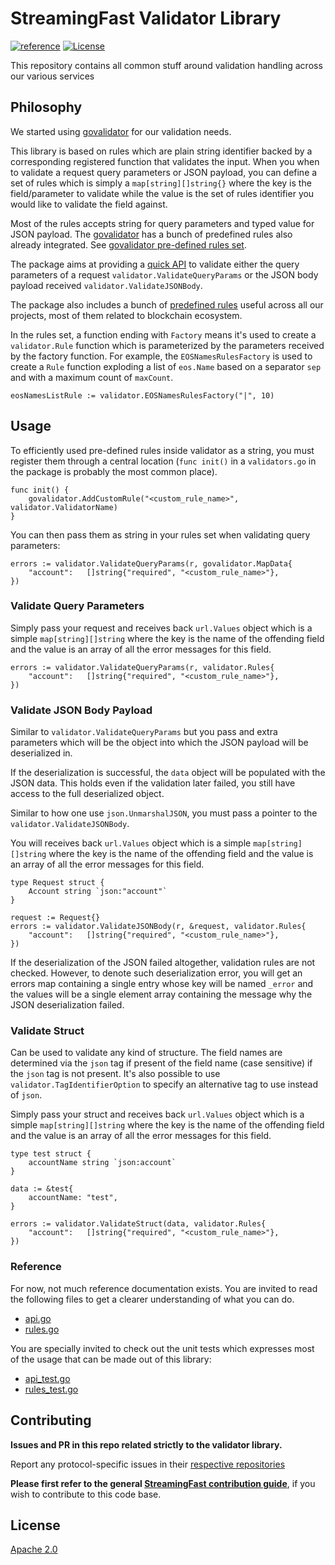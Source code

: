 # StreamingFast Validator Library

[![reference](https://img.shields.io/badge/godoc-reference-5272B4.svg?style=flat-square)](https://pkg.go.dev/github.com/streamingfast/validator)
[![License](https://img.shields.io/badge/License-Apache%202.0-blue.svg)](https://opensource.org/licenses/Apache-2.0)

This repository contains all common stuff around validation handling across our
various services

## Philosophy

We started using [govalidator](https://github.com/thedevsaddam/govalidator) for our validation
needs.

This library is based on rules which are plain string identifier backed by a corresponding
registered function that validates the input. When you when to validate a request query parameters
or JSON payload, you can define a set of rules which is simply a `map[string][]string{}` where the
key is the field/parameter to validate while the value is the set of rules identifier you would like
to validate the field against.

Most of the rules accepts string for query parameters and typed value for JSON payload. The [govalidator](https://github.com/thedevsaddam/govalidator) has a bunch of predefined rules also already integrated. See
[govalidator pre-defined rules set](https://github.com/thedevsaddam/govalidator#validation-rules).

The package aims at providing a [quick API](./api.go) to validate either the query parameters of a request
`validator.ValidateQueryParams` or the JSON body payload received `validator.ValidateJSONBody`.

The package also includes a bunch of [predefined rules](./rules.go) useful across all our projects, most of
them related to blockchain ecosystem.

In the rules set, a function ending with `Factory` means it's used to create a `validator.Rule` function
which is parameterized by the parameters received by the factory function. For example, the
`EOSNamesRulesFactory` is used to create a `Rule` function exploding a list of `eos.Name` based on
a separator `sep` and with a maximum count of `maxCount`.

```
eosNamesListRule := validator.EOSNamesRulesFactory("|", 10)
```

## Usage

To efficiently used pre-defined rules inside validator as a string, you must register them through
a central location (`func init()` in a `validators.go` in the package is probably the most common
place).

```
func init() {
    govalidator.AddCustomRule("<custom_rule_name>", validator.ValidatorName)
}
```

You can then pass them as string in your rules set when validating query parameters:

```
errors := validator.ValidateQueryParams(r, govalidator.MapData{
    "account":   []string{"required", "<custom_rule_name>"},
})
```

### Validate Query Parameters

Simply pass your request and receives back `url.Values` object which is a simple
`map[string][]string` where the key is the name of the offending field and the
value is an array of all the error messages for this field.

```
errors := validator.ValidateQueryParams(r, validator.Rules{
    "account":   []string{"required", "<custom_rule_name>"},
})
```

### Validate JSON Body Payload

Similar to `validator.ValidateQueryParams` but you pass and extra parameters
which will be the object into which the JSON payload will be deserialized in.

If the deserialization is successful, the `data` object will be populated with
the JSON data. This holds even if the validation later failed, you still have
access to the full deserialized object.

Similar to how one use `json.UnmarshalJSON`, you must pass a pointer to
the `validator.ValidateJSONBody`.

You will receives back `url.Values` object which is a simple
`map[string][]string` where the key is the name of the offending field and the
value is an array of all the error messages for this field.

```
type Request struct {
    Account string `json:"account"`
}

request := Request{}
errors := validator.ValidateJSONBody(r, &request, validator.Rules{
    "account":   []string{"required", "<custom_rule_name>"},
})
```

If the deserialization of the JSON failed altogether, validation rules are
not checked. However, to denote such deserialization error, you will get
an errors map containing a single entry whose key will be named `_error` and
the values will be a single element array containing the message why
the JSON deserialization failed.

### Validate Struct

Can be used to validate any kind of structure. The field names are determined
via the `json` tag if present of the field name (case sensitive) if the `json`
tag is not present. It's also possible to use `validator.TagIdentifierOption`
to specify an alternative tag to use instead of `json`.

Simply pass your struct and receives back `url.Values` object which is a simple
`map[string][]string` where the key is the name of the offending field and the
value is an array of all the error messages for this field.

```
type test struct {
    accountName string `json:account`
}

data := &test{
    accountName: "test",
}

errors := validator.ValidateStruct(data, validator.Rules{
    "account":   []string{"required", "<custom_rule_name>"},
})
```

### Reference

For now, not much reference documentation exists. You are invited to read the
following files to get a clearer understanding of what you can do.

- [api.go](./api.go)
- [rules.go](./rules.go)

You are specially invited to check out the unit tests which expresses
most of the usage that can be made out of this library:

- [api_test.go](./api_test.go)
- [rules_test.go](./rules_test.go)


## Contributing

**Issues and PR in this repo related strictly to the validator library.**

Report any protocol-specific issues in their
[respective repositories](https://github.com/streamingfast/streamingfast#protocols)

**Please first refer to the general
[StreamingFast contribution guide](https://github.com/streamingfast/streamingfast/blob/master/CONTRIBUTING.md)**,
if you wish to contribute to this code base.


## License

[Apache 2.0](LICENSE)
